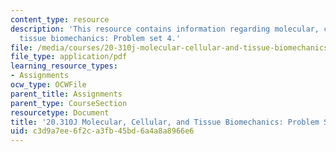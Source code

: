 ```yaml
---
content_type: resource
description: 'This resource contains information regarding molecular, cellular, and
  tissue biomechanics: Problem set 4.'
file: /media/courses/20-310j-molecular-cellular-and-tissue-biomechanics-spring-2015/c3d9a7ee6f2ca3fb45bd6a4a8a8966e6_MIT20_310JS15_PS4.pdf
file_type: application/pdf
learning_resource_types:
- Assignments
ocw_type: OCWFile
parent_title: Assignments
parent_type: CourseSection
resourcetype: Document
title: '20.310J Molecular, Cellular, and Tissue Biomechanics: Problem Set 4'
uid: c3d9a7ee-6f2c-a3fb-45bd-6a4a8a8966e6
---
```

